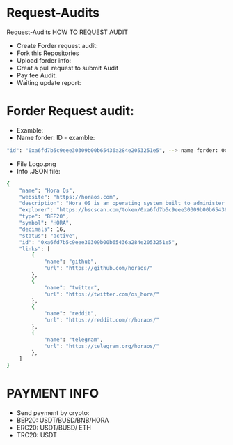 # Request-Audits
Request-Audits
HOW TO REQUEST AUDIT
+ Create Forder request audit:
+ Fork this Repositories
+ Upload forder info:
+ Creat a pull request to submit Audit
+ Pay fee Audit.
+ Waiting update report:

# Forder Request audit:
+ Examble: 
+ Name forder: ID - examble: 
```bash
"id": "0xa6fd7b5c9eee30309b00b65436a284e2053251e5", --> name forder: 0xa6fd7b5c9eee30309b00b65436a284e2053251e5
```
+ File Logo.png
+ Info .JSON file:

```bash
{
    "name": "Hora Os",
    "website": "https://horaos.com",
    "description": "Hora OS is an operating system built to administer a network of computers through a decentralized protocol.",
    "explorer": "https://bscscan.com/token/0xa6fd7b5c9eee30309b00b65436a284e2053251e5",
    "type": "BEP20",
    "symbol": "HORA",
    "decimals": 16,
    "status": "active",
    "id": "0xa6fd7b5c9eee30309b00b65436a284e2053251e5",
    "links": [
        {
            "name": "github",
            "url": "https://github.com/horaos/"
        },
        {
            "name": "twitter",
            "url": "https://twitter.com/os_hora/"
        },
        {
            "name": "reddit",
            "url": "https://reddit.com/r/horaos/"
        },
        {
            "name": "telegram",
            "url": "https://telegram.org/horaos/"
        },
    ]
}
```
# PAYMENT INFO
+ Send payment by crypto:
+ BEP20: USDT/BUSD/BNB/HORA
+ ERC20: USDT/BUSD/ ETH
+ TRC20: USDT

